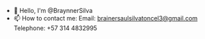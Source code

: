- 👋 Hello, I'm @BraynnerSilva
- 📫 How to contact me:
Email: brainersaulsilvatoncel3@gmail.com
Telephone: +57 314 4832995
